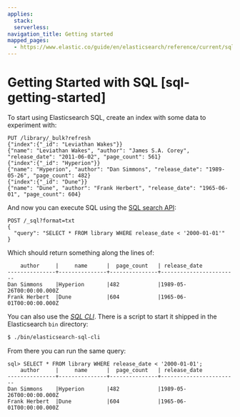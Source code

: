 ```yaml
---
applies:
  stack:
  serverless:
navigation_title: Getting started
mapped_pages:
  - https://www.elastic.co/guide/en/elasticsearch/reference/current/sql-getting-started.html
---
```


# Getting Started with SQL [sql-getting-started]

To start using Elasticsearch SQL, create an index with some data to experiment with:

```console
PUT /library/_bulk?refresh
{"index":{"_id": "Leviathan Wakes"}}
{"name": "Leviathan Wakes", "author": "James S.A. Corey", "release_date": "2011-06-02", "page_count": 561}
{"index":{"_id": "Hyperion"}}
{"name": "Hyperion", "author": "Dan Simmons", "release_date": "1989-05-26", "page_count": 482}
{"index":{"_id": "Dune"}}
{"name": "Dune", "author": "Frank Herbert", "release_date": "1965-06-01", "page_count": 604}
```

And now you can execute SQL using the [SQL search API](https://www.elastic.co/guide/en/elasticsearch/reference/current/sql-search-api.html):

```console
POST /_sql?format=txt
{
  "query": "SELECT * FROM library WHERE release_date < '2000-01-01'"
}
```

Which should return something along the lines of:

```text
    author     |     name      |  page_count   | release_date
---------------+---------------+---------------+------------------------
Dan Simmons    |Hyperion       |482            |1989-05-26T00:00:00.000Z
Frank Herbert  |Dune           |604            |1965-06-01T00:00:00.000Z
```

You can also use the [*SQL CLI*](sql-cli.md). There is a script to start it shipped in the Elasticsearch `bin` directory:

```bash
$ ./bin/elasticsearch-sql-cli
```

From there you can run the same query:

```sqlcli
sql> SELECT * FROM library WHERE release_date < '2000-01-01';
    author     |     name      |  page_count   | release_date
---------------+---------------+---------------+------------------------
Dan Simmons    |Hyperion       |482            |1989-05-26T00:00:00.000Z
Frank Herbert  |Dune           |604            |1965-06-01T00:00:00.000Z
```

